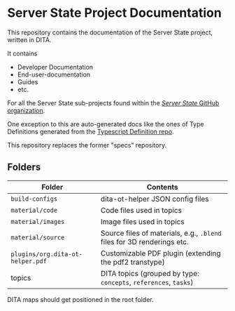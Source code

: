 # Server State Project Documentation

This repository contains the documentation of the Server State project, written in DITA.

It contains

- Developer Documentation
- End-user-documentation
- Guides
- etc.

For all the Server State sub-projects found within the [_Server State_ GitHub organization](https://github.com/server-state).

One exception to this are auto-generated docs like the ones of Type Definitions generated from the [Typescript Definition repo](https://github.com/server-state/types).

This repository replaces the former "specs" repository.

## Folders

|Folder|Contents|
|---|---|
|`build-configs`|dita-ot-helper JSON config files|
|`material/code`|Code files used in topics|
|`material/images`|Image files used in topics|
|`material/source`|Source files of materials, e.g., `.blend` files for 3D renderings etc.|
|`plugins/org.dita-ot-helper.pdf`|Customizable PDF plugin (extending the pdf2 transtype)|
|topics|DITA topics (grouped by type: `concepts`, `references`, `tasks`)|

DITA maps should get positioned in the root folder.